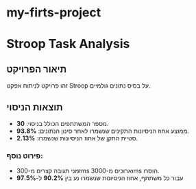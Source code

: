 # my-firts-project
# Stroop Task Analysis

## תיאור הפרויקט
זהו פרויקט לניתוח אפקט Stroop על בסיס נתונים גולמיים.
## תוצאות הניסוי

- מספר המשתתפים הכולל בניסוי: **30**.
- ממוצע אחוז הניסיונות התקינים שנשמרו לאחר סינון הנתונים: **93.8%**.
- סטיית התקן של אחוז הניסיונות שנשמרו: **2.13%**.

### פירוט נוסף:
- זמני תגובה קצרים מ-300ms וארוכים מ-3000ms הוסרו.
- עבור כל משתתף, אחוז הניסיונות שנשמרו נע בין **90.2%** ל-**97.5%**

